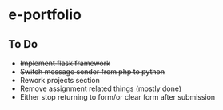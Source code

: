 # e-portfolio

## To Do
  * ~~Implement flask framework~~
  * ~~Switch message sender from php to python~~
  * Rework projects section
  * Remove assignment related things (mostly done)
  * Either stop returning to form/or clear form after submission
